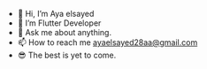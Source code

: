 - 👋 Hi, I’m Aya elsayed
- 👀 I’m Flutter Developer
- 💬 Ask me about anything.
- 📫 How to reach me ayaelsayed28aa@gmail.com
-  😎 The best is yet to come.

<!---
ayaElsayedBader/ayaElsayedBader is a ✨ special ✨ repository because its `README.md` (this file) appears on your GitHub profile.
You can click the Preview link to take a look at your changes.
--->
